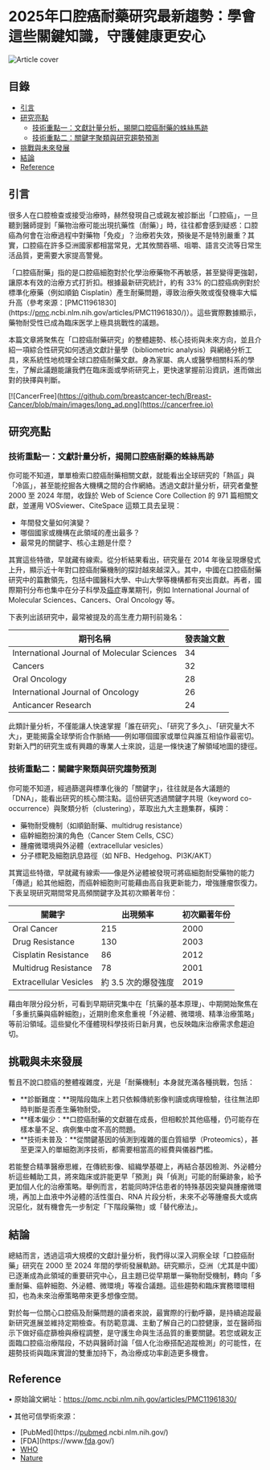 # 2025年口腔癌耐藥研究最新趨勢：學會這些關鍵知識，守護健康更安心
![Article cover](https://i.imgur.com/ZgaEpe5.png)

## 目錄

* [引言](#introduction)
* [研究亮點](#highlights)
   * [技術重點一：文獻計量分析，揭開口腔癌耐藥的蛛絲馬跡](#tech1)
   * [技術重點二：關鍵字聚類與研究趨勢預測](#tech2)
* [挑戰與未來發展](#future-work)
* [結論](#conclusion)
* [Reference](#reference)

## 引言

很多人在口腔檢查或接受治療時，赫然發現自己或親友被診斷出「口腔癌」，一旦聽到醫師提到「藥物治療可能出現抗藥性（耐藥）」時，往往都會感到疑惑：口腔癌為何會在治療過程中對藥物「免疫」？治療若失效，預後是不是特別嚴重？其實，口腔癌在許多亞洲國家都相當常見，尤其攸關吞嚥、咀嚼、語言交流等日常生活品質，更需要大家提高警覺。

「口腔癌耐藥」指的是口腔癌細胞對於化學治療藥物不再敏感，甚至變得更強韌，讓原本有效的治療方式打折扣。根據最新研究統計，約有 33% 的口腔癌病例對於標準化療藥（例如順鉑 Cisplatin）產生耐藥問題，導致治療失敗或復發機率大幅升高（參考來源：[PMC11961830](https://<a href="https://pmc.ncbi.nlm.nih.gov/">pmc</a>.ncbi.nlm.nih.gov/articles/PMC11961830/)）。這些實際數據顯示，藥物耐受性已成為臨床医学上極具挑戰性的議題。

本篇文章將聚焦在「口腔癌耐藥研究」的整體趨勢、核心技術與未來方向，並且介紹一項綜合性研究如何透過文獻計量學（bibliometric analysis）與網絡分析工具，來系統性地梳理全球口腔癌耐藥文獻。身為家屬、病人或醫學相關科系的學生，了解此議題能讓我們在臨床面或學術研究上，更快速掌握前沿資訊，進而做出對的抉擇與判斷。

[![CancerFree](https://github.com/breastcancer-tech/Breast-Cancer/blob/main/images/long_ad.png](https://cancerfree.io)
## 研究亮點

### 技術重點一：文獻計量分析，揭開口腔癌耐藥的蛛絲馬跡

你可能不知道，單單檢索口腔癌耐藥相關文獻，就能看出全球研究的「熱區」與「冷區」，甚至能挖掘各大機構之間的合作網絡。透過文獻計量分析，研究者彙整 2000 至 2024 年間，收錄於 Web of Science Core Collection 的 971 篇相關文獻，並運用 VOSviewer、CiteSpace 這類工具去呈現：

* 年間發文量如何演變？
* 哪個國家或機構在此領域的產出最多？
* 最常見的關鍵字、核心主題是什麼？

其實這些特徵，早就藏有線索。從分析結果看出，研究量在 2014 年後呈現爆發式上升，顯示近十年對口腔癌耐藥機制的探討越來越深入。其中，中國在口腔癌耐藥研究中的篇數領先，包括中國醫科大學、中山大學等機構都有突出貢獻。再者，國際期刊分布也集中在分子科學及<a href="https://cancerfree.io/">癌症</a>專業期刊，例如 International Journal of Molecular Sciences、Cancers、Oral Oncology 等。

下表列出該研究中，最常被提及的高生產力期刊前幾名：

| 期刊名稱                                        | 發表論文數 |
| ------------------------------------------- | ----- |
| International Journal of Molecular Sciences | 34    |
| Cancers                                     | 32    |
| Oral Oncology                               | 28    |
| International Journal of Oncology           | 26    |
| Anticancer Research                         | 24    |

此類計量分析，不僅能讓人快速掌握「誰在研究」、「研究了多久」、「研究量大不大」，更能揭露全球學術合作脈絡——例如哪個國家或單位與誰互相協作最密切。對新入門的研究生或有興趣的專業人士來說，這是一條快速了解領域地圖的捷徑。

### 技術重點二：關鍵字聚類與研究趨勢預測

你可能不知道，經過篩選與標準化後的「關鍵字」，往往就是各大議題的「DNA」，能看出研究的核心關注點。這份研究透過關鍵字共現（keyword co-occurrence）與聚類分析（clustering），萃取出九大主題集群，橫跨：

* 藥物耐受機制（如順鉑耐藥、multidrug resistance）
* 癌幹細胞扮演的角色（Cancer Stem Cells, CSC）
* 腫瘤微環境與外泌體（extracellular vesicles）
* 分子標靶及細胞訊息路徑（如 NFB、Hedgehog、PI3K/AKT）

其實這些特徵，早就藏有線索——像是外泌體被發現可將癌細胞耐受藥物的能力「傳遞」給其他細胞，而癌幹細胞則可能藉由高自我更新能力，增強腫瘤恢復力。下表呈現研究期間常見高頻關鍵字及其初次顯著年份：

| 關鍵字                    | 出現頻率         | 初次顯著年份 |
| ---------------------- | ------------ | ------ |
| Oral Cancer            | 215          | 2000   |
| Drug Resistance        | 130          | 2003   |
| Cisplatin Resistance   | 86           | 2012   |
| Multidrug Resistance   | 78           | 2001   |
| Extracellular Vesicles | 約 3.5 次的爆發強度 | 2019   |

藉由年限分段分析，可看到早期研究集中在「抗藥的基本原理」、中期開始聚焦在「多重抗藥與癌幹細胞」，近期則愈來愈重視「外泌體、微環境、精準治療策略」等前沿領域。這些變化不僅體現科學技術日新月異，也反映臨床治療需求愈趨迫切。

## 挑戰與未來發展

暫且不說口腔癌的整體複雜度，光是「耐藥機制」本身就充滿各種挑戰，包括：

* **診斷難度：**現階段臨床上若只依賴傳統影像判讀或病理檢驗，往往無法即時判斷是否產生藥物耐受。
* **樣本偏少：**口腔癌耐藥的文獻雖在成長，但相較於其他癌種，仍可能存在樣本量不足、病例集中度不高的問題。
* **技術未普及：**從關鍵基因的偵測到複雜的蛋白質組學（Proteomics），甚至更深入的單細胞測序技術，都需要相當高的經費與儀器門檻。

若能整合精準醫療思維，在傳統影像、組織學基礎上，再結合基因檢測、外泌體分析這些輔助工具，將來臨床或許能更早「預測」與「偵測」可能的耐藥跡象，給予更加個人化的治療策略。舉例而言，若能同時評估患者的特殊基因突變與腫瘤微環境，再加上血液中外泌體的活性蛋白、RNA 片段分析，未來不必等腫瘤長大或病況惡化，就有機會先一步制定「下階段藥物」或「替代療法」。

## 結論

總結而言，透過這項大規模的文獻計量分析，我們得以深入洞察全球「口腔癌耐藥」研究在 2000 至 2024 年間的學術發展軌跡。研究顯示，亞洲（尤其是中國）已逐漸成為此領域的重要研究中心，且主題已從早期單一藥物耐受機制，轉向「多重耐藥、癌幹細胞、外泌體、微環境」等複合議題。這些趨勢和臨床實務環環相扣，也為未來治療策略帶來更多想像空間。

對於每一位關心口腔癌及耐藥問題的讀者來說，最實際的行動呼籲，是持續追蹤最新研究進展並維持定期檢查。有防範意識、主動了解自己的口腔健康，並在醫師指示下做好癌症篩檢與療程調整，是守護生命與生活品質的重要關鍵。若您或親友正面臨口腔癌治療階段，不妨與醫師討論「個人化治療搭配追蹤檢測」的可能性，在趨勢技術與臨床實證的雙重加持下，為治療成功率創造更多機會。

## Reference

• 原始論文網址：<https://pmc.ncbi.nlm.nih.gov/articles/PMC11961830/>

• 其他可信學術來源：

* [PubMed](https://<a href="https://pubmed.ncbi.nlm.nih.gov/">pubmed</a>.ncbi.nlm.nih.gov/)
* [FDA](https://www.<a href=" https://www.fda.gov/">fda</a>.gov/)
* [WHO](https://www.who.int/)
* [Nature](https://www.nature.com/)